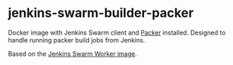 jenkins-swarm-builder-packer
====================

Docker image with Jenkins Swarm client and [Packer](packer.io) installed. Designed to handle running packer build jobs from Jenkins.

Based on the [Jenkins Swarm Worker image](https://github.com/carlossg/jenkins-swarm-slave-docker).
